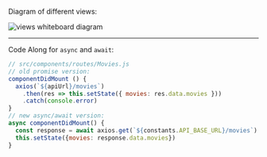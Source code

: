 Diagram of different views:

![views whiteboard diagram](https://media.git.generalassemb.ly/user/16320/files/92d49b80-41af-11e9-873b-76cf1edcbba4)

---

Code Along for `async` and `await`:

```js
// src/components/routes/Movies.js
// old promise version:
componentDidMount () {
  axios(`${apiUrl}/movies`)
    .then(res => this.setState({ movies: res.data.movies }))
    .catch(console.error)
}
// new async/await version:
async componentDidMount() {
  const response = await axios.get(`${constants.API_BASE_URL}/movies`)
  this.setState({movies: response.data.movies})
}
```
